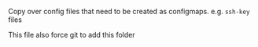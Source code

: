 Copy over config files that need to be created as configmaps. e.g. `ssh-key` files

This file also force git to add this folder
